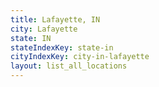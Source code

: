```yaml
---
title: Lafayette, IN
city: Lafayette
state: IN
stateIndexKey: state-in
cityIndexKey: city-in-lafayette
layout: list_all_locations
---
```

